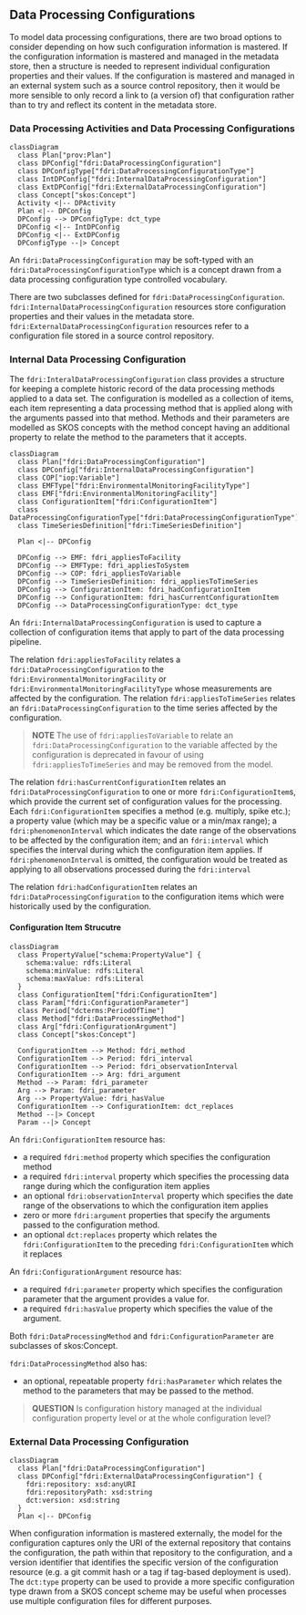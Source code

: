 ## Data Processing Configurations

To model data processing configurations, there are two broad options to consider depending on how such configuration information is mastered. If the configuration information is mastered and managed in the metadata store, then a structure is needed to represent individual configuration properties and their values. If the configuration is mastered and managed in an external system such as a source control repository, then it would be more sensible to only record a link to (a version of) that configuration rather than to try and reflect its content in the metadata store.

### Data Processing Activities and Data Processing Configurations

```mermaid
classDiagram
  class Plan["prov:Plan"]
  class DPConfig["fdri:DataProcessingConfiguration"]
  class DPConfigType["fdri:DataProcessingConfigurationType"]
  class IntDPConfig["fdri:InternalDataProcessingConfiguration"]
  class ExtDPConfig["fdri:ExternalDataProcessingConfiguration"]
  class Concept["skos:Concept"]
  Activity <|-- DPActivity
  Plan <|-- DPConfig
  DPConfig --> DPConfigType: dct_type
  DPConfig <|-- IntDPConfig
  DPConfig <|-- ExtDPConfig
  DPConfigType --|> Concept
```

An `fdri:DataProcessingConfiguration` may be soft-typed with an `fdri:DataProcessingConfigurationType` which is a concept drawn from a data processing configuration type controlled vocabulary.

There are two subclasses defined for `fdri:DataProcessingConfiguration`. `fdri:InternalDataProcessingConfiguration` resources store configuration properties and their values in the metadata store. `fdri:ExternalDataProcessingConfiguration` resources refer to a configuration file stored in a source control repository.

### Internal Data Processing Configuration

The `fdri:InteralDataProcessingConfiguration` class provides a structure for keeping a complete historic record of the data processing methods applied to a data set. The configuration is modelled as a collection of items, each item representing a data processing method that is applied along with the arguments passed into that method. Methods and their parameters are modelled as SKOS concepts with the method concept having an additional property to relate the method to the parameters that it accepts.

```mermaid
classDiagram
  class Plan["fdri:DataProcessingConfiguration"]
  class DPConfig["fdri:InternalDataProcessingConfiguration"]
  class COP["iop:Variable"]
  class EMFType["fdri:EnvironmentalMonitoringFacilityType"]
  class EMF["fdri:EnvironmentalMonitoringFacility"]
  class ConfigurationItem["fdri:ConfigurationItem"]
  class DataProcessingConfigurationType["fdri:DataProcessingConfigurationType"]
  class TimeSeriesDefinition["fdri:TimeSeriesDefinition"]

  Plan <|-- DPConfig
  
  DPConfig --> EMF: fdri_appliesToFacility
  DPConfig --> EMFType: fdri_appliesToSystem
  DPConfig --> COP: fdri_appliesToVariable
  DPConfig --> TimeSeriesDefinition: fdri_appliesToTimeSeries
  DPConfig --> ConfigurationItem: fdri_hadConfigurationItem
  DPConfig --> ConfigurationItem: fdri_hasCurrentConfigurationItem
  DPConfig --> DataProcessingConfigurationType: dct_type
```

An `fdri:InternalDataProcessingConfiguration` is used to capture a collection of configuration items that apply to part of the data processing pipeline.

The relation `fdri:appliesToFacility` relates a `fdri:DataProcessingConfiguration` to the `fdri:EnvironmentalMonitoringFacility` or `fdri:EnvironmentalMonitoringFacilityType` whose measurements are affected by the configuration.  The relation `fdri:appliesToTimeSeries` relates an `fdri:DataProcessingConfiguration` to the time series affected by the configuration.

> **NOTE**
> The use of `fdri:appliesToVariable` to relate an `fdri:DataProcessingConfiguration` to the variable affected by the configuration is deprecated in favour of using `fdri:appliesToTimeSeries` and may be removed from the model.

The relation `fdri:hasCurrentConfigurationItem` relates an `fdri:DataProcessingConfiguration` to one or more `fdri:ConfigurationItem`s, which provide the current set of configuration values for the processing. Each `fdri:ConfigurationItem` specifies a method (e.g. multiply, spike etc.); a property value (which may be a specific value or a min/max range); a `fdri:phenomenonInterval` which indicates the date range of the observations to be affected by the configuration item; and an `fdri:interval` which specifies the interval during which the configuration item applies. If `fdri:phenomenonInterval` is omitted, the configuration would be treated as applying to all observations processed during the `fdri:interval`

The relation `fdri:hadConfigurationItem` relates an `fdri:DataProcessingConfiguration` to the configuration items which were historically used by the configuration.

#### Configuration Item Strucutre

```mermaid
classDiagram
  class PropertyValue["schema:PropertyValue"] {
    schema:value: rdfs:Literal
    schema:minValue: rdfs:Literal
    schema:maxValue: rdfs:Literal
  }
  class ConfigurationItem["fdri:ConfigurationItem"]
  class Param["fdri:ConfigurationParameter"]
  class Period["dcterms:PeriodOfTime"]
  class Method["fdri:DataProcessingMethod"]
  class Arg["fdri:ConfigurationArgument"]
  class Concept["skos:Concept"]

  ConfigurationItem --> Method: fdri_method
  ConfigurationItem --> Period: fdri_interval
  ConfigurationItem --> Period: fdri_observationInterval
  ConfigurationItem --> Arg: fdri_argument
  Method --> Param: fdri_parameter
  Arg --> Param: fdri_parameter
  Arg --> PropertyValue: fdri_hasValue
  ConfigurationItem --> ConfigurationItem: dct_replaces
  Method --|> Concept
  Param --|> Concept
```

An `fdri:ConfigurationItem` resource has:
* a required `fdri:method` property which specifies the configuration method
* a required `fdri:interval` property which specifies the processing data range during which the configuration item applies
* an optional `fdri:observationInterval` property which specifies the date range of the observations to which the configuration item applies
* zero or more `fdri:argument` properties that specify the arguments passed to the configuration method.
* an optional `dct:replaces` property which relates the `fdri:ConfigurationItem` to the preceding `fdri:ConfigurationItem` which it replaces

An `fdri:ConfigurationArgument` resource has:
* a required `fdri:parameter` property which specifies the configuration parameter that the argument provides a value for.
* a required `fdri:hasValue` property which specifies the value of the argument.

Both `fdri:DataProcessingMethod` and `fdri:ConfigurationParameter` are subclasses of skos:Concept. 

`fdri:DataProcessingMethod` also has:
* an optional, repeatable property `fdri:hasParameter` which relates the method to the parameters that may be passed to the method.

> **QUESTION**
> Is configuration history managed at the individual configuration property level or at the whole configuration level?


### External Data Processing Configuration

```mermaid
classDiagram
  class Plan["fdri:DataProcessingConfiguration"]
  class DPConfig["fdri:ExternalDataProcessingConfiguration"] {
    fdri:repository: xsd:anyURI
    fdri:repositoryPath: xsd:string
    dct:version: xsd:string
  }
  Plan <|-- DPConfig
```

When configuration information is mastered externally, the model for the configuration captures only the URI of the external repository that contains the configuration, the path within that repository to the configuration, and a version identifier that identifies the specific version of the configuration resource (e.g. a git commit hash or a tag if tag-based deployment is used). The `dct:type` property can be used to provide a more specific configuration type drawn from a SKOS concept scheme may be useful when processes use multiple configuration files for different purposes.